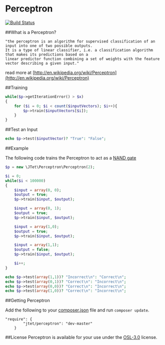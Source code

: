 Perceptron
==========

[![Build Status](https://travis-ci.org/jtet/Perceptron.png?branch=master)](https://travis-ci.org/jtet/Perceptron)

##What is a Perceptron?

```
"the perceptron is an algorithm for supervised classification of an input into one of two possible outputs.
It is a type of linear classifier, i.e. a classification algorithm that makes its predictions based on a
linear predictor function combining a set of weights with the feature vector describing a given input."
```
read more at [http://en.wikipedia.org/wiki/Perceptron](http://en.wikipedia.org/wiki/Perceptron)

##Training

```php
while($p->getIterationError() > $x)
{
    for ($i = 0; $i < count($inputVectors); $i++){
        $p->train($inputVectors[$i]);
    }
}
```

##Test an Input

```php
echo $p->test($inputVector)? "True": "False";
```

##Example

The following code trains the Perceptron to act as a [NAND gate](http://en.wikipedia.org/wiki/NAND_gate)

```php
$p = new \JTet\Perceptron\Perceptron(2);

$i = 0;
while($i < 100000)
{
    $input = array(0, 0);
    $output = true;
    $p->train($input, $output);

    $input = array(0, 1);
    $output = true;
    $p->train($input, $output);

    $input = array(1,0);
    $output = true;
    $p->train($input, $output);

    $input = array(1,1);
    $output = false;
    $p->train($input, $output);

    $i++;
}

echo $p->test(array(1,1))? "Incorrect\n": "Correct\n";
echo $p->test(array(0,1))? "Correct\n": "Incorrect\n";
echo $p->test(array(0,0))? "Correct\n": "Incorrect\n";
echo $p->test(array(1,0))? "Correct\n": "Incorrect\n";
```

##Getting Perceptron

Add the following to your [composer.json](http://getcomposer.org) file and run `composer update`.

```
"require": {
        "jtet/perceptron": "dev-master"
    }
```

##License
Perceptron is available for your use under the [OSL-3.0](http://www.spdx.org/licenses/OSL-3.0#licenseText) license.